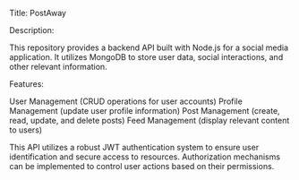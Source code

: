 Title: PostAway

Description:

This repository provides a backend API built with Node.js for a social media application. It utilizes MongoDB to store user data, social interactions, and other relevant information.

Features:

User Management (CRUD operations for user accounts)
Profile Management (update user profile information)
Post Management (create, read, update, and delete posts)
Feed Management (display relevant content to users)

This API utilizes a robust JWT authentication system to ensure user identification and secure access to resources. Authorization mechanisms can be implemented to control user actions based on their permissions.

